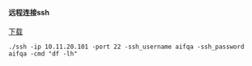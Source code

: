#### 远程连接ssh

[下载](https://github.com/yyf1986/yyf1986.github.io/blob/master/attachment/ssh)

`./ssh -ip 10.11.20.101 -port 22 -ssh_username aifqa -ssh_password aifqa -cmd "df -lh"`
